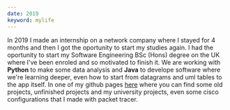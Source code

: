 ```yaml
---
date: 2019
keyword: mylife
---
```


In 2019 I made an internship on a network company where I stayed for 4 months and then I got the oportunity to start my studies again. I had the oportunity to start my Software Engineering BSc (Hons) degree on the UK where I've been enroled and so motivated to finish it. We are working with **Python** to make some data analysis and **Java** to develope software where we're learning deeper, even how to start from datagrams and uml tables to the app itself. In one of my github pages [here](https://github.com/JayFoxFoxy?tab=repositories) where you can find some old projects, unfinished projects and my university projects, even some cisco configurations that I made with packet tracer.

